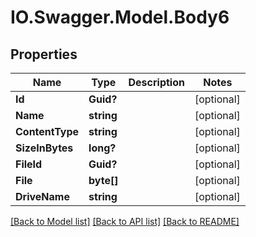 # IO.Swagger.Model.Body6
## Properties

Name | Type | Description | Notes
------------ | ------------- | ------------- | -------------
**Id** | **Guid?** |  | [optional] 
**Name** | **string** |  | [optional] 
**ContentType** | **string** |  | [optional] 
**SizeInBytes** | **long?** |  | [optional] 
**FileId** | **Guid?** |  | [optional] 
**File** | **byte[]** |  | [optional] 
**DriveName** | **string** |  | [optional] 

[[Back to Model list]](../README.md#documentation-for-models) [[Back to API list]](../README.md#documentation-for-api-endpoints) [[Back to README]](../README.md)

